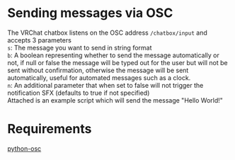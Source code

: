 # Sending messages via OSC
 The VRChat chatbox listens on the OSC address `/chatbox/input` and accepts 3 parameters  
`s`: The message you want to send in string format  
`b`: A boolean representing whether to send the message automatically or not, if null or false the message will be typed out for the user but will not be sent without confirmation, otherwise the message will be sent automatically, useful for automated messages such as a clock.  
`n`: An additional parameter that when set to false will not trigger the notification SFX (defaults to true if not specified)  
Attached is an example script which will send the message "Hello World!"  
# Requirements  
[python-osc](https://github.com/attwad/python-osc/) 


